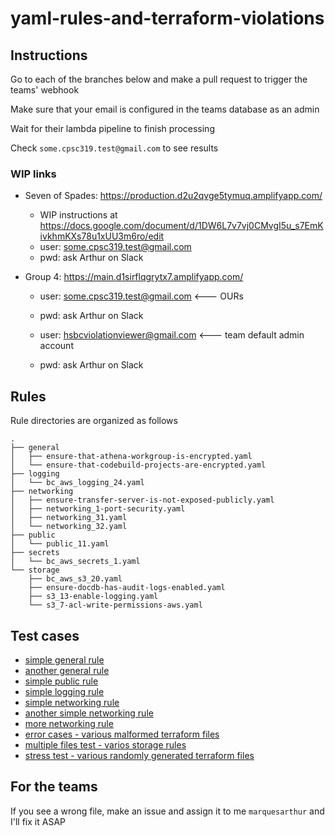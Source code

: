 # yaml-rules-and-terraform-violations


## Instructions

Go to each of the branches below and make a pull request to trigger the teams' webhook

Make sure that your email is configured in the teams database as an admin

Wait for their lambda pipeline to finish processing

Check `some.cpsc319.test@gmail.com` to see results


### WIP links

* Seven of Spades: https://production.d2u2qvge5tymuq.amplifyapp.com/
    * WIP instructions at https://docs.google.com/document/d/1DW6L7v7vj0CMvgI5u_s7EmKivkhmKXs78u1xUU3m6ro/edit
    * user: some.cpsc319.test@gmail.com
    * pwd: ask Arthur on Slack 

* Group 4: https://main.d1sirflqgrytx7.amplifyapp.com/
    * user: some.cpsc319.test@gmail.com <--- OURs
    * pwd: ask Arthur on Slack 

    * user: hsbcviolationviewer@gmail.com <--- team default admin account
    * pwd: ask Arthur on Slack 


## Rules

Rule directories are organized as follows


```
.
├── general
│   ├── ensure-that-athena-workgroup-is-encrypted.yaml
│   └── ensure-that-codebuild-projects-are-encrypted.yaml
├── logging
│   └── bc_aws_logging_24.yaml
├── networking
│   ├── ensure-transfer-server-is-not-exposed-publicly.yaml
│   ├── networking_1-port-security.yaml
│   ├── networking_31.yaml
│   └── networking_32.yaml
├── public
│   └── public_11.yaml
├── secrets
│   └── bc_aws_secrets_1.yaml
└── storage
    ├── bc_aws_s3_20.yaml
    ├── ensure-docdb-has-audit-logs-enabled.yaml
    ├── s3_13-enable-logging.yaml
    └── s3_7-acl-write-permissions-aws.yaml
```


## Test cases


* [simple general rule](https://github.com/CPSC-319/yaml-rules-and-terraform-violations/tree/general-t1)
* [another general rule](https://github.com/CPSC-319/yaml-rules-and-terraform-violations/tree/general-t2)
* [simple public rule](https://github.com/CPSC-319/yaml-rules-and-terraform-violations/tree/public-t1)
* [simple logging rule](https://github.com/CPSC-319/yaml-rules-and-terraform-violations/tree/logging-t1)
* [simple networking rule](https://github.com/CPSC-319/yaml-rules-and-terraform-violations/tree/networking-t1)
* [another simple networking rule](https://github.com/CPSC-319/yaml-rules-and-terraform-violations/tree/secret-t1)
* [more networking rule](https://github.com/CPSC-319/yaml-rules-and-terraform-violations/tree/networking-t2)
* [error cases - various malformed terraform files](https://github.com/CPSC-319/yaml-rules-and-terraform-violations/tree/error-cases)
* [multiple files test - varios storage rules](https://github.com/CPSC-319/yaml-rules-and-terraform-violations/tree/storage)
* [stress test - various randomly generated terraform files](https://github.com/CPSC-319/yaml-rules-and-terraform-violations/tree/scalability)





## For the teams

If you see a wrong file, make an issue and assign it to me `marquesarthur` and I'll fix it ASAP
